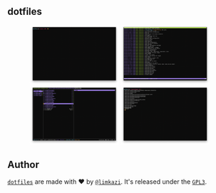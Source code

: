 ## dotfiles

<p align="center" float="left">
  <img width="200" src="./.assets/2019-09-22-scrot.png">
  <img width="200" src="./.assets/2019-09-22-tig.png">
  <img width="200" src="./.assets/2019-09-22-ranger.png">
  <img width="200" src="./.assets/2019-09-22-fzf.png">
</p>


## Author
[`dotfiles`][dotfiles] are made with ❤ by [`@limkazi`][limakzi]. It's released under the [`GPL3`][license].


[limakzi]: https://github.com/limakzi
[dotfiles]: https://github.com/limakzi/dotfiles
[license]: ./LICENSE.txt

